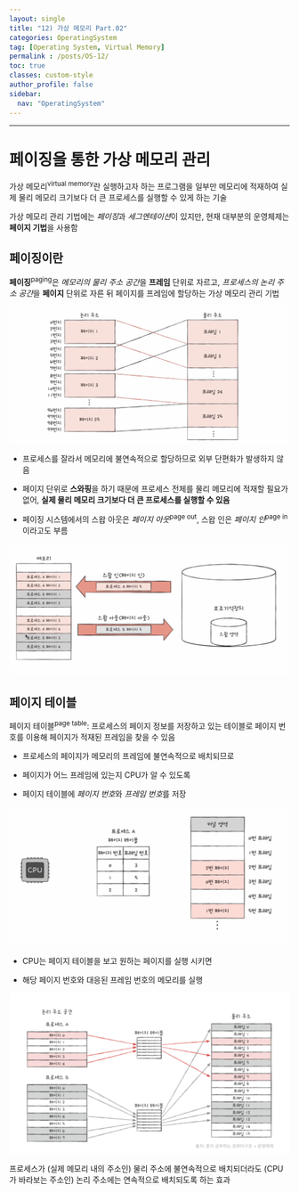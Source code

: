 ```yaml
---
layout: single
title: "12) 가상 메모리 Part.02"
categories: OperatingSystem
tag: [Operating System, Virtual Memory]
permalink : /posts/OS-12/
toc: true
classes: custom-style
author_profile: false
sidebar:
  nav: "OperatingSystem"
---
```


<hr>

# 페이징을 통한 가상 메모리 관리

가상 메모리<sup>virtual memory</sup>란 실행하고자 하는 프로그램을 일부만 메모리에 적재하여 실제 물리 메모리 크기보다 더 큰 프로세스를 실행할 수 있게 하는 기술

가상 메모리 관리 기법에는 *페이징*과 *세그멘테이션*이 있지만, 현재 대부분의 운영체제는 **페이지 기법**을 사용함

## 페이징이란

**페이징**<sup>paging</sup>은 *메모리의 물리 주소 공간*을 **프레임** 단위로 자르고, *프로세스의 논리 주소 공간*을 **페이지** 단위로 자른 뒤 페이지를 프레임에 할당하는 가상 메모리 관리 기법

<p id="img_center">
  <img 
        src="../../assets/images/OperatingSystem/VirtualMemory02-1.png"
        alt="image"
        title="image"
  >
</p>

- 프로세스를 잘라서 메모리에 불연속적으로 할당하므로 외부 단편화가 발생하지 않음

- 페이지 단위로 **스와핑**을 하기 때문에 프로세스 전체를 물리 메모리에 적재할 필요가 없어, **실제 물리 메모리 크기보다 더 큰 프로세스를 실행할 수 있음**

- 페이징 시스템에서의 스왑 아웃은 *페이지 아웃*<sup>page out</sup>, 스왑 인은 *페이지 인*<sup>page in</sup>이라고도 부름

<p id="img_center">
  <img 
        src="../../assets/images/OperatingSystem/VirtualMemory02-2.png"
        alt="image"
        title="image"
  >
</p>

## 페이지 테이블

페이지 테이블<sup>page table</sup>: 프로세스의 페이지 정보를 저장하고 있는 테이블로 페이지 번호를 이용해 페이지가 적재된 프레임을 찾을 수 있음 

- 프로세스의 페이지가 메모리의 프레임에 불연속적으로 배치되므로

- 페이지가 어느 프레임에 있는지 CPU가 알 수 있도록

- 페이지 테이블에 *페이지 번호*와 *프레임 번호*를 저장

<p id="img_center">
  <img 
        src="../../assets/images/OperatingSystem/VirtualMemory02-3.png"
        alt="image"
        title="image"
  >
</p>

- CPU는 페이지 테이블을 보고 원하는 페이지를 실행 시키면

- 해당 페이지 번호와 대응된 프레임 번호의 메모리를 실행

<p id="img_center">
  <img 
        src="../../assets/images/OperatingSystem/VirtualMemory02-4.png"
        alt="image"
        title="image"
  >
</p>

프로세스가 (실제 메모리 내의 주소인) 물리 주소에 불연속적으로 배치되더라도 (CPU가 바라보는 주소인) 논리 주소에는 연속적으로 배치되도록 하는 효과

## 